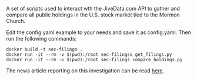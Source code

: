 A set of scripts used to interact wth the JiveData.com API to gather and compare all public holdings in the U.S. stock market tied to the Mormon Church.

Edit the config.yaml.example to your needs and save it as config.yaml. Then run the following commands:

```
docker build -t sec-filings .
docker run -it --rm -v $(pwd):/root sec-filingss get_filings.py
docker run -it --rm -v $(pwd):/root sec-filings compare_holdings.py
```

The news article reporting on this investigation can be read [here](https://truthandtransparency.org/news/2020/3/7/mormon-church-moves-public-stock-holdings-to-single-entity).
